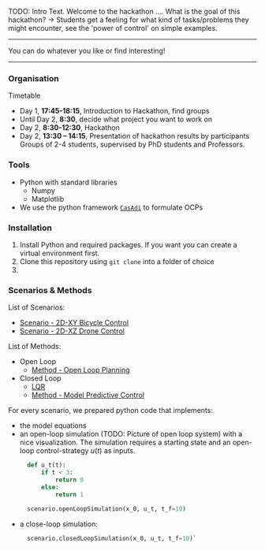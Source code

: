 TODO: Intro Text. Welcome to the hackathon ....
What is the goal of this hackathon? -> Students get a feeling for what kind of tasks/problems they might encounter, see the 'power of control' on simple examples.

---
You can do whatever you like or find interesting!

----


### Organisation
Timetable
- Day 1, **17:45-18:15**, Introduction to Hackathon, find groups
- Until Day 2, **8:30**, decide what project you want to work on
- Day 2, **8:30-12:30**, Hackathon
- Day 2, **13:30 – 14:15**, Presentation of hackathon results by participants
Groups of 2-4 students, supervised by PhD students and Professors.

### Tools
- Python with standard libraries
	- Numpy
	- Matplotlib
- We use the python framework [`CasAdi`](https://web.casadi.org/) to formulate OCPs
### Installation

1. Install Python and required packages. If you want you can create a virtual environment first.
2. Clone this repository using `git clone` into a folder of choice
3. 
### Scenarios & Methods

List of Scenarios:
- [Scenario - 2D-XY Bicycle Control](documentation/Scenario%20-%202D-XY%20Bicycle%20Control.md)
- [Scenario - 2D-XZ Drone Control](documentation/Scenario%20-%202D-XZ%20Drone%20Control.md)

List of Methods:
- Open Loop
	- [Method - Open Loop Planning](documentation/Method%20-%20Open%20Loop%20Planning.md)
- Closed Loop
	- [LQR](Method%20-%20LQR%20Controller.md)
	- [Method - Model Predictive Control](documentation/Method%20-%20Model%20Predictive%20Control.md)
	
For every scenario, we prepared python code that implements:
- the model equations
- an open-loop simulation (TODO: Picture of open loop system) with a nice visualization. The simulation requires a starting state and an open-loop control-strategy $u(t)$ as inputs.
  ```python
	def u_t(t):
		if t < 3:
			return 0
		else:
			return 1
			
	scenario.openLoopSimulation(x_0, u_t, t_f=10)
	```
- a close-loop simulation:
  ```python
	scenario.closedLoopSimulation(x_0, u_t, t_f=10)`
	```
